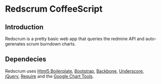 Redscrum CoffeeScript
=====================

Introduction
---------------------

Redscrum is a pretty basic web app that queries the redmine API and auto-gerenates
scrum burndown charts.

Dependecies
---------------------

Redscrum uses [Html5 Boilerplate](http://html5boilerplate.com/), [Bootstrap](http://twitter.github.com/bootstrap/), [Backbone](http://backbonejs.org/), [Underscore](http://underscorejs.org/),
[jQuery](http://jquery.com/), [Require](http://requirejs.org/) and
the [Google Chart Tools](https://developers.google.com/chart/).